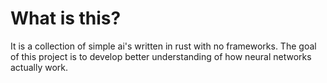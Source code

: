 # What is this?
It is a collection of simple ai's written in rust with no frameworks. The goal of this project is to develop better understanding of how neural networks actually work.